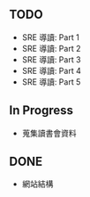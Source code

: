 
## TODO


* SRE 導讀: Part 1
* SRE 導讀: Part 2
* SRE 導讀: Part 3
* SRE 導讀: Part 4
* SRE 導讀: Part 5

## In Progress

* 蒐集讀書會資料

## DONE

* 網站結構